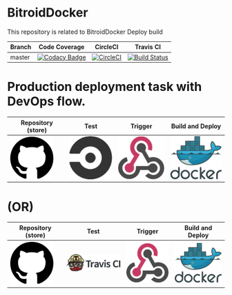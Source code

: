 # BitroidDocker
This repository is related to BitroidDocker Deploy build


Branch | Code Coverage | CircleCI | Travis CI
---|---|---|---
master|[![Codacy Badge](https://api.codacy.com/project/badge/Grade/abcb73b6afb549ec9fc3600a22ff6d2a)](https://www.codacy.com/app/hemanth22hemu/BitroidDocker?utm_source=github.com&amp;utm_medium=referral&amp;utm_content=hemanth22/BitroidDocker&amp;utm_campaign=Badge_Grade)|[![CircleCI](https://circleci.com/gh/hemanth22/BitroidDocker.svg?style=svg)](https://circleci.com/gh/hemanth22/BitroidDocker)|[![Build Status](https://travis-ci.org/hemanth22/BitroidDocker.svg?branch=master)](https://travis-ci.org/hemanth22/BitroidDocker)



# Production deployment task with DevOps flow.

Repository (store) | Test | Trigger | Build and Deploy
---|---|---|---
[![github logo](github.png)](https://github.com/hemanth22)|[![Circle CI logo](CircleCI.png)](https://circleci.com)|[![Webhooks logo](webhook.png)](https://circleci.com)|[![Docker logo](dockerhub.png)](https://hub.docker.com)


# (OR)


Repository (store) | Test | Trigger | Build and Deploy
---|---|---|---
[![github logo](github.png)](https://github.com/hemanth22)|[![Travis CI logo](TravisCI.png)](https://travis-ci.org)|[![Webhooks logo](webhook.png)](https://circleci.com)|[![Docker logo](dockerhub.png)](https://hub.docker.com)
